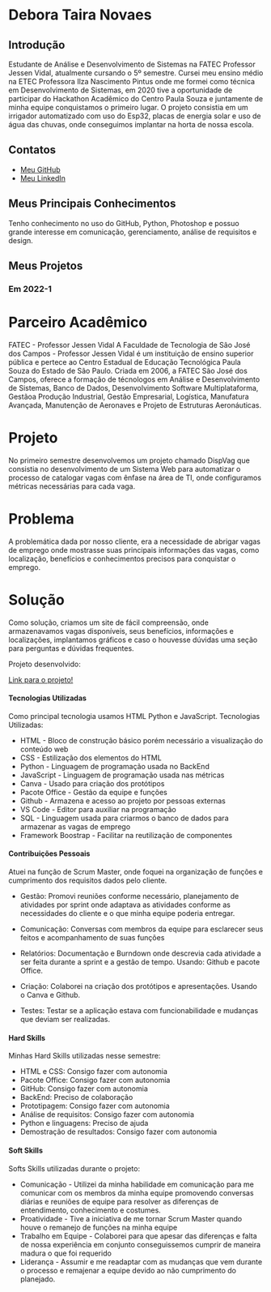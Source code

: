 # Debora Taira Novaes

## Introdução


  Estudante de Análise e Desenvolvimento de Sistemas na FATEC Professor Jessen Vidal, atualmente cursando o 5º semestre. Cursei meu ensino médio na ETEC Professora Ilza Nascimento Pintus onde me formei como técnica em Desenvolvimento de Sistemas, em 2020 tive a oportunidade de participar do Hackathon Acadêmico do Centro Paula Souza e juntamente de minha equipe conquistamos o primeiro lugar.
O projeto consistia em um irrigador automatizado com uso do Esp32, placas de energia solar e uso de água das chuvas, onde conseguimos implantar na horta de nossa escola. 


## Contatos
* [Meu GitHub](https://github.com/deborataira)
* [Meu LinkedIn](https://www.linkedin.com/in/debora-taira-984041185/)

## Meus Principais Conhecimentos
Tenho conhecimento no uso do GitHub, Python, Photoshop e possuo grande interesse em comunicação, gerenciamento, análise de requisitos e design.


## Meus Projetos

### Em 2022-1
# Parceiro Acadêmico

FATEC - Professor Jessen Vidal
A Faculdade de Tecnologia de São José dos Campos - Professor Jessen Vidal é um instituição de ensino superior pública e pertece ao Centro Estadual de Educação Tecnológica Paula Souza do Estado de São Paulo. Criada em 2006, a FATEC São José dos Campos, oferece a formação de técnologos em Análise e Desenvolvimento de Sistemas, Banco de Dados, Desenvolvimento Software Multiplataforma, Gestãoa Produção Industrial, Gestão Empresarial, Logística, Manufatura Avançada, Manutenção de Aeronaves e Projeto de Estruturas Aeronáuticas. 

# Projeto

No primeiro semestre desenvolvemos um projeto chamado DispVag que consistia no desenvolvimento de um Sistema Web para automatizar o processo de catalogar vagas com ênfase na área de TI, onde configuramos métricas necessárias para cada vaga.

# Problema
A problemática dada por nosso cliente, era a necessidade de abrigar vagas de emprego onde mostrasse suas principais informações das vagas, como localização, benefícios e conhecimentos precisos para conquistar o emprego.

# Solução
Como solução, criamos um site de fácil compreensão, onde armazenavamos vagas disponíveis, seus benefícios, informações e localizações, implantamos gráficos e caso o houvesse dúvidas uma seção para perguntas e dúvidas frequentes. 

Projeto desenvolvido: 

[Link para o projeto!](https://github.com/TechForce-ADS/DispVag.git)

#### Tecnologias Utilizadas
Como principal tecnologia usamos HTML Python e JavaScript.
Tecnologias Utilizadas:
- HTML - Bloco de construção básico porém necessário a visualização do conteúdo web
- CSS - Estilização dos elementos do HTML
- Python - Linguagem de programação usada no BackEnd
- JavaScript - Linguagem de programação usada nas métricas
- Canva - Usado para criação dos protótipos
- Pacote Office - Gestão da equipe e funções
- Github - Armazena e acesso ao projeto por pessoas externas 
- VS Code - Editor para auxiliar na programação
- SQL - Linguagem usada para criarmos o banco de dados para armazenar as vagas de emprego
- Framework Boostrap - Facilitar na reutilização de componentes 


#### Contribuições Pessoais
Atuei na função de Scrum Master, onde foquei na organização de funções e cumprimento dos requisitos dados pelo cliente. 

-  Gestão: Promovi reuniões conforme necessário, planejamento de atividades por sprint onde adaptava as atividades conforme as necessidades do cliente e o que minha equipe poderia entregar.

- Comunicação: Conversas com membros da equipe para esclarecer seus feitos e acompanhamento de suas funções

- Relatórios: Documentação e Burndown onde descrevia cada atividade a ser feita durante a sprint e a gestão de tempo. Usando: Github e pacote Office. 

- Criação: Colaborei na criação dos protótipos e apresentações. Usando o Canva e Github.

- Testes: Testar se a aplicação estava com funcionabilidade e mudanças que deviam ser realizadas. 

#### Hard Skills
Minhas Hard Skills utilizadas nesse semestre:
- HTML e CSS: Consigo fazer com autonomia
- Pacote Office: Consigo fazer com autonomia
- GitHub: Consigo fazer com autonomia
- BackEnd: Preciso de colaboração
- Prototipagem: Consigo fazer com autonomia
- Análise de requisitos: Consigo fazer com autonomia
- Python e linguagens: Preciso de ajuda
- Demostração de resultados: Consigo fazer com autonomia 

#### Soft Skills
Softs Skills utilizadas durante o projeto:
- Comunicação - Utilizei da minha habilidade em comunicação para me comunicar com os membros da minha equipe promovendo conversas diárias e reuniões de equipe para resolver as diferenças de entendimento, conhecimento e costumes. 
- Proatividade - Tive a iniciativa de me tornar Scrum Master quando houve o remanejo de funções na minha equipe
- Trabalho em Equipe - Colaborei para que apesar das diferenças e falta de nossa experiência em conjunto conseguissemos cumprir de maneira madura o que foi requerido
- Liderança - Assumir e me readaptar com as mudanças que vem durante o processo e remajenar a equipe devido ao não cumprimento do planejado. 





